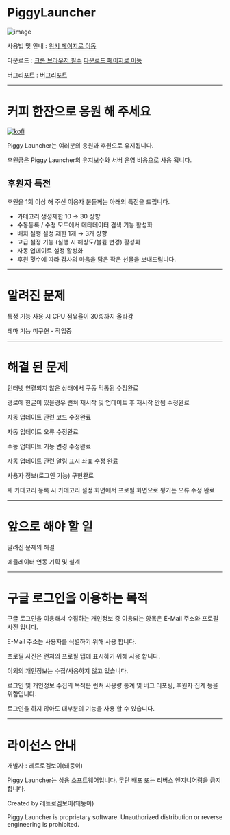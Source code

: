 # PiggyLauncher
![image](https://github.com/user-attachments/assets/9ad37187-d987-4138-9378-ca76a4f8cabf)


사용법 및 안내 : [위키 페이지로 이동](https://github.com/ccs21/PiggyLauncher/wiki)

다운로드 : [크롬 브라우저 필수](https://www.google.com/intl/ko_kr/chrome/) [다운로드 페이지로 이동](https://drive.google.com/drive/folders/1tI50owwfxLCrz6XlGPoFk3hqU9Rkebvq?usp=sharing)

버그리포트 : [버그리포트](https://kwtech.co.kr:5443/bug-report)
***
# 커피 한잔으로 응원 해 주세요
[![kofi](https://github.com/user-attachments/assets/c5bc947c-4b52-4013-b432-f898bd6bea87)](https://smartstore.naver.com/retrogboy/products/11971195682)

Piggy Launcher는 여러분의 응원과 후원으로 유지됩니다.

후원금은 Piggy Launcher의 유지보수와 서버 운영 비용으로 사용 됩니다.

## 후원자 특전

후원을 1회 이상 해 주신 이용자 분들께는 아래의 특전을 드립니다.

- 카테고리 생성제한 10 → 30 상향
- 수동등록 / 수정 모드에서 메타데이터 검색 기능 활성화
- 배치 실행 설정 제한 1개 → 3개 상향
- 고급 설정 기능 (실행 시 해상도/볼륨 변경) 활성화
- 자동 업데이트 설정 활성화
- 후원 횟수에 따라 감사의 마음을 담은 작은 선물을 보내드립니다.

***

# 알려진 문제

특정 기능 사용 시 CPU 점유율이 30%까지 올라감

테마 기능 미구현 - 작업중

***

# 해결 된 문제

인터넷 연결되지 않은 상태에서 구동 먹통됨 수정완료

경로에 한글이 있을경우 런쳐 재시작 및 업데이트 후 재시작 안됨 수정완료

자동 업데이트 관련 코드 수정완료

자동 업데이트 오류 수정완료

수동 업데이트 기능 변경 수정완료

자동 업데이트 관련 알림 표시 좌표 수정 완료

사용자 정보(로그인 기능) 구현완료

새 카테고리 등록 시 카테고리 설정 화면에서 프로필 화면으로 튕기는 오류 수정 완료

***

# 앞으로 해야 할 일

알려진 문제의 해결

에뮬레이터 연동 기획 및 설계

***

# 구글 로그인을 이용하는 목적
구글 로그인을 이용해서 수집하는 개인정보 중 이용되는 항목은 E-Mail 주소와 프로필 사진 입니다.

E-Mail 주소는 사용자를 식별하기 위해 사용 합니다.

프로필 사진은 런쳐의 프로필 탭에 표시하기 위해 사용 합니다.

이외의 개인정보는 수집/사용하지 않고 있습니다.

로그인 및 개인정보 수집의 목적은 런쳐 사용량 통계 및 버그 리포팅, 후원자 집계 등을 위함입니다.

로그인을 하지 않아도 대부분의 기능을 사용 할 수 있습니다.
***
# 라이선스 안내

개발자 : 레트로겜보이(돼둥이)

Piggy Launcher는 상용 소프트웨어입니다.
무단 배포 또는 리버스 엔지니어링을 금지합니다.


Created by 레트로겜보이(돼둥이)

Piggy Launcher is proprietary software.
Unauthorized distribution or reverse engineering is prohibited.
